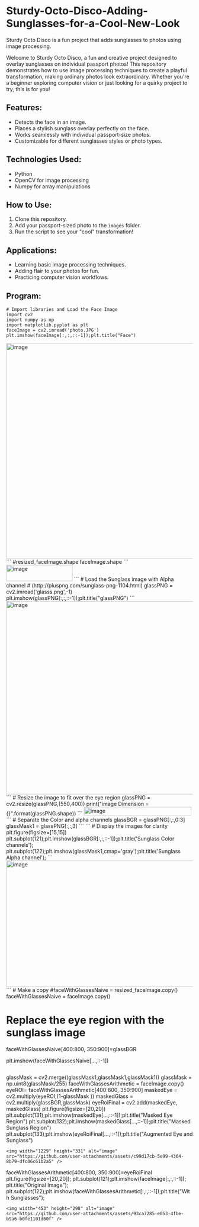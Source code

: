 # Sturdy-Octo-Disco-Adding-Sunglasses-for-a-Cool-New-Look

Sturdy Octo Disco is a fun project that adds sunglasses to photos using image processing.

Welcome to Sturdy Octo Disco, a fun and creative project designed to overlay sunglasses on individual passport photos! This repository demonstrates how to use image processing techniques to create a playful transformation, making ordinary photos look extraordinary. Whether you're a beginner exploring computer vision or just looking for a quirky project to try, this is for you!

## Features:
- Detects the face in an image.
- Places a stylish sunglass overlay perfectly on the face.
- Works seamlessly with individual passport-size photos.
- Customizable for different sunglasses styles or photo types.

## Technologies Used:
- Python
- OpenCV for image processing
- Numpy for array manipulations

## How to Use:
1. Clone this repository.
2. Add your passport-sized photo to the `images` folder.
3. Run the script to see your "cool" transformation!

## Applications:
- Learning basic image processing techniques.
- Adding flair to your photos for fun.
- Practicing computer vision workflows.

## Program:
```
# Import libraries and Load the Face Image
import cv2
import numpy as np
import matplotlib.pyplot as plt
faceImage = cv2.imread('photo.JPG')
plt.imshow(faceImage[:,:,::-1]);plt.title("Face")
```
<img width="543" height="582" alt="image" src="https://github.com/user-attachments/assets/a79d5803-6d82-46d1-837b-c8636c8e6a15" />
```
#resized_faceImage.shape
faceImage.shape
```
<img width="179" height="44" alt="image" src="https://github.com/user-attachments/assets/b959ae6f-7a3a-44c7-a36e-81ff590959dc" />
```
# Load the Sunglass image with Alpha channel
# (http://pluspng.com/sunglass-png-1104.html)
glassPNG = cv2.imread('glasss.png',-1)
plt.imshow(glassPNG[:,:,::-1]);plt.title("glassPNG")
```
<img width="781" height="522" alt="image" src="https://github.com/user-attachments/assets/939c67b3-dc19-4a5b-b6b1-d9375b60c92d" />
```
# Resize the image to fit over the eye region
glassPNG = cv2.resize(glassPNG,(550,400))
print("image Dimension ={}".format(glassPNG.shape))
```
<img width="290" height="23" alt="image" src="https://github.com/user-attachments/assets/d61fcc79-7839-42e6-9c64-c68204f49dc2" />
```
# Separate the Color and alpha channels
glassBGR = glassPNG[:,:,0:3]
glassMask1 = glassPNG[:,:,3]
```
```
# Display the images for clarity
plt.figure(figsize=[15,15])
plt.subplot(121);plt.imshow(glassBGR[:,:,::-1]);plt.title('Sunglass Color channels');
plt.subplot(122);plt.imshow(glassMask1,cmap='gray');plt.title('Sunglass Alpha channel');
```
<img width="1208" height="341" alt="image" src="https://github.com/user-attachments/assets/4f068db6-62e6-4b5d-8cc1-c3b5e59cc87a" />
```
# Make a copy
#faceWithGlassesNaive = resized_faceImage.copy()
faceWithGlassesNaive = faceImage.copy()

# Replace the eye region with the sunglass image
faceWithGlassesNaive[400:800, 350:900]=glassBGR

plt.imshow(faceWithGlassesNaive[...,::-1])
```
```
glassMask = cv2.merge((glassMask1,glassMask1,glassMask1))
glassMask = np.uint8(glassMask/255)
faceWithGlassesArithmetic = faceImage.copy()
eyeROI= faceWithGlassesArithmetic[400:800, 350:900]
maskedEye = cv2.multiply(eyeROI,(1-glassMask ))
maskedGlass = cv2.multiply(glassBGR,glassMask)
eyeRoiFinal = cv2.add(maskedEye, maskedGlass)
plt.figure(figsize=[20,20])
plt.subplot(131);plt.imshow(maskedEye[...,::-1]);plt.title("Masked Eye Region")
plt.subplot(132);plt.imshow(maskedGlass[...,::-1]);plt.title("Masked Sunglass Region")
plt.subplot(133);plt.imshow(eyeRoiFinal[...,::-1]);plt.title("Augmented Eye and Sunglass")
```
<img width="1229" height="331" alt="image" src="https://github.com/user-attachments/assets/c99d17cb-5e99-4364-8b79-dfc06c61b2a5" />
```
faceWithGlassesArithmetic[400:800, 350:900]=eyeRoiFinal
plt.figure(figsize=[20,20]);
plt.subplot(121);plt.imshow(faceImage[:,:,::-1]); plt.title("Original Image");
plt.subplot(122);plt.imshow(faceWithGlassesArithmetic[:,:,::-1]);plt.title("With Sunglasses");
```
<img width="453" height="298" alt="image" src="https://github.com/user-attachments/assets/93ca7285-e053-4fbe-b9a6-b0fe1101d60f" />
